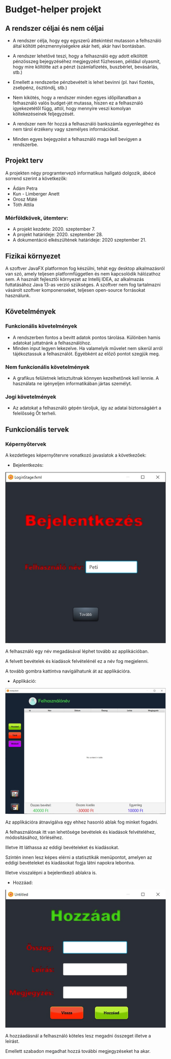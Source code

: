 # Budget-helper projekt

## A rendszer céljai és nem céljai

- A rendszer célja, hogy egy egyszerű áttekintést mutasson a felhsználó által költött pénzmennyiségekre akár heti, akár havi bontásban.
- A rendszer lehetővé teszi, hogy a felhasználó egy adott elköltött pénzösszeg bejegyzéséhez megjegyzést fűzhessen, például olyasmit, hogy mire költötte azt a pénzt (számlafizetés, buszbérlet, bevásárlás, stb.)
- Emellett a rendszerbe pénzbevételt is lehet bevinni (pl. havi fizetés, zsebpénz, ösztöndíj, stb.)

- Nem kikötés, hogy a rendszer minden egyes időpillanatban a felhasználó valós budget-jét mutassa, hiszen ez a felhasználó igyekezetétől függ, attól, hogy mennyire veszi komolyan költekezéseinek feljegyzését.
- A rendszer nem fér hozzá a felhasználó bankszámla egyenlegéhez és nem tárol érzékeny vagy személyes információkat.
- Minden egyes bejegyzést a felhasználó maga kell bevigyen a rendszerbe.

## Projekt terv 

A projekten négy programtervező informatikus hallgató dolgozik, ábécé sorrend szerint a következők:
- Ádám Petra
- Kun - Limberger Anett
- Orosz Máté
- Tóth Attila

### Mérföldkövek, ütemterv:
- A projekt kezdete: 2020. szeptember 7.
- A projekt határideje: 2020. szeptember 28.
- A dokumentáció elkészültének határideje: 2020 szeptember 21.

## Fizikai környezet

A szoftver JavaFX platformon fog készülni, tehát egy desktop alkalmazásról van szó, amely teljesen platformfüggetlen és nem kapcsolódik hálózathoz sem. A használt fejlesztői környezet az Intellij IDEA, az alkalmazás futtatásához Java 13-as verzió szükséges. A szoftver nem fog tartalmazni vásárolt szoftver komponenseket, teljesen open-source forrásokat használunk.

## Követelmények

### Funkcionális követelmények
- A rendszerben fontos a bevitt adatok pontos tárolása. Különben hamis adatokat juttatnánk a felhasználóhoz.
- Minden input legyen lekezelve. Ha valamelyik művelet nem sikerül arról tájékoztassuk a felhasználót. Egyébként az előző pontot szegjük meg.

### Nem funkcionális követelmények
- A grafikus felületnek letisztultnak könnyen kezelhetőnek kell lennie. A használata ne igényeljen informatikában jártas személyt.

### Jogi követelmények
- Az adatokat a felhasználó gépén tároljuk, így az adatai biztonságáért a felelősség Őt terheli.

## Funkcionális tervek

### Képernyőtervek

A kezdetleges képernyőtervre vonatkozó javaslatok a következőek:
- Bejelentkezés:

![BejelentkezésiStage](/Dokumentumok/Resources/BejelentkezesStage.jpg)

A felhasználó egy név megadásával léphet tovább az applikációban.

A felvett bevételek és kiadások felvételénél ez a név fog megjelenni.

A tovább gombra kattintva navigálhatunk át az applikációra.

- Applikáció:

![ApplikációStage](/Dokumentumok/Resources/ApplikacioStage.jpg)

Az applikációra átnavigálva egy ehhez hasonló ablak fog minket fogadni.

A felhasználónak itt van lehetősége bevételek és kiadások felvételéhez, módosításához, törléséhez.

Illetve itt láthassa az eddigi bevételeket és kiadásokat.

Szintén innen lesz képes elérni a statisztikák menüpontot, amelyen az eddigi bevételeket és kiadásokat fogja látni napokra lebontva.

Illetve visszalépni a bejelentkező ablakra is.

- Hozzáad:

![HozzáadStage](/Dokumentumok/Resources/HozzaadStage.jpg)

A hozzáadásnál a felhasználó köteles lesz megadni összeget illetve a leírást.

Emellett szabadon megadhat hozzá további megjegyzéseket ha akar.

